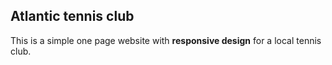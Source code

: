 ## Atlantic tennis club ##

This is a simple one page website with **responsive design** for a local tennis club.
